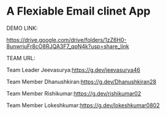 # A Flexiable Email clinet App
DEMO LINK:

https://drive.google.com/drive/folders/1zZ6H0-8unwrjuFr8cO8RJQA3F7_qpN4k?usp=share_link

TEAM URL:

Team Leader Jeevasurya:https://g.dev/jeevasurya46

Team Member Dhanushkiran:https://g.dev/Dhanushkiran28

Team Member Rishikumar:https://g.dev/rishikumar02

Team Member Lokeshkumar:https://g.dev/lokeshkumar0802

